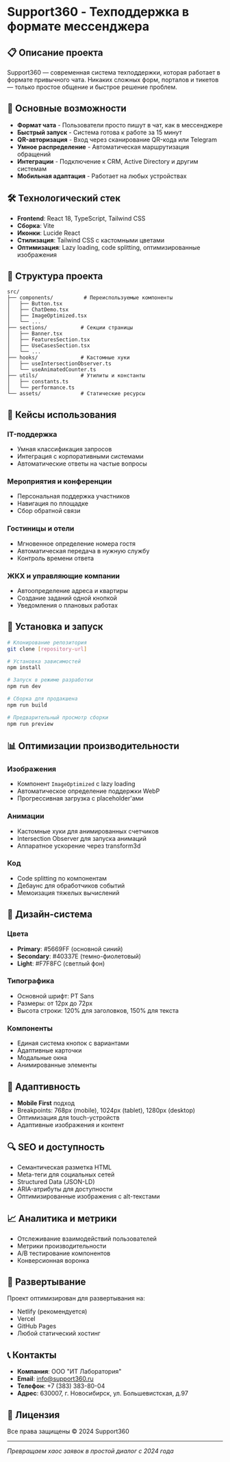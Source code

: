 # Support360 - Техподдержка в формате мессенджера

## 📋 Описание проекта

Support360 — современная система техподдержки, которая работает в формате привычного чата. Никаких сложных форм, порталов и тикетов — только простое общение и быстрое решение проблем.

## 🚀 Основные возможности

- **Формат чата** - Пользователи просто пишут в чат, как в мессенджере
- **Быстрый запуск** - Система готова к работе за 15 минут
- **QR-авторизация** - Вход через сканирование QR-кода или Telegram
- **Умное распределение** - Автоматическая маршрутизация обращений
- **Интеграции** - Подключение к CRM, Active Directory и другим системам
- **Мобильная адаптация** - Работает на любых устройствах

## 🛠 Технологический стек

- **Frontend**: React 18, TypeScript, Tailwind CSS
- **Сборка**: Vite
- **Иконки**: Lucide React
- **Стилизация**: Tailwind CSS с кастомными цветами
- **Оптимизация**: Lazy loading, code splitting, оптимизированные изображения

## 📁 Структура проекта

```
src/
├── components/          # Переиспользуемые компоненты
│   ├── Button.tsx
│   ├── ChatDemo.tsx
│   ├── ImageOptimized.tsx
│   └── ...
├── sections/           # Секции страницы
│   ├── Banner.tsx
│   ├── FeaturesSection.tsx
│   ├── UseCasesSection.tsx
│   └── ...
├── hooks/              # Кастомные хуки
│   ├── useIntersectionObserver.ts
│   └── useAnimatedCounter.ts
├── utils/              # Утилиты и константы
│   ├── constants.ts
│   └── performance.ts
└── assets/             # Статические ресурсы
```

## 🎯 Кейсы использования

### IT-поддержка
- Умная классификация запросов
- Интеграция с корпоративными системами
- Автоматические ответы на частые вопросы

### Мероприятия и конференции
- Персональная поддержка участников
- Навигация по площадке
- Сбор обратной связи

### Гостиницы и отели
- Мгновенное определение номера гостя
- Автоматическая передача в нужную службу
- Контроль времени ответа

### ЖКХ и управляющие компании
- Автоопределение адреса и квартиры
- Создание заданий одной кнопкой
- Уведомления о плановых работах

## 🔧 Установка и запуск

```bash
# Клонирование репозитория
git clone [repository-url]

# Установка зависимостей
npm install

# Запуск в режиме разработки
npm run dev

# Сборка для продакшена
npm run build

# Предварительный просмотр сборки
npm run preview
```

## 📊 Оптимизации производительности

### Изображения
- Компонент `ImageOptimized` с lazy loading
- Автоматическое определение поддержки WebP
- Прогрессивная загрузка с placeholder'ами

### Анимации
- Кастомные хуки для анимированных счетчиков
- Intersection Observer для запуска анимаций
- Аппаратное ускорение через transform3d

### Код
- Code splitting по компонентам
- Дебаунс для обработчиков событий
- Мемоизация тяжелых вычислений

## 🎨 Дизайн-система

### Цвета
- **Primary**: #5669FF (основной синий)
- **Secondary**: #40337E (темно-фиолетовый)
- **Light**: #F7F8FC (светлый фон)

### Типографика
- Основной шрифт: PT Sans
- Размеры: от 12px до 72px
- Высота строки: 120% для заголовков, 150% для текста

### Компоненты
- Единая система кнопок с вариантами
- Адаптивные карточки
- Модальные окна
- Анимированные элементы

## 📱 Адаптивность

- **Mobile First** подход
- Breakpoints: 768px (mobile), 1024px (tablet), 1280px (desktop)
- Оптимизация для touch-устройств
- Адаптивные изображения и контент

## 🔍 SEO и доступность

- Семантическая разметка HTML
- Meta-теги для социальных сетей
- Structured Data (JSON-LD)
- ARIA-атрибуты для доступности
- Оптимизированные изображения с alt-текстами

## 📈 Аналитика и метрики

- Отслеживание взаимодействий пользователей
- Метрики производительности
- A/B тестирование компонентов
- Конверсионная воронка

## 🚀 Развертывание

Проект оптимизирован для развертывания на:
- Netlify (рекомендуется)
- Vercel
- GitHub Pages
- Любой статический хостинг

## 📞 Контакты

- **Компания**: ООО "ИТ Лаборатория"
- **Email**: info@support360.ru
- **Телефон**: +7 (383) 383-80-04
- **Адрес**: 630007, г. Новосибирск, ул. Большевистская, д.97

## 📄 Лицензия

Все права защищены © 2024 Support360

---

*Превращаем хаос заявок в простой диалог с 2024 года*